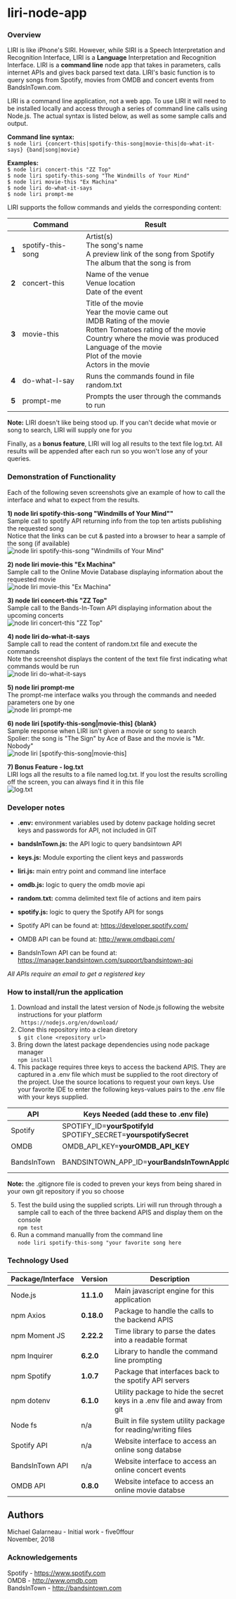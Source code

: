 # liri-node-app  

### Overview  
LIRI is like iPhone's SIRI. However, while SIRI is a Speech Interpretation and Recognition Interface, LIRI is a __Language__ Interpretation and Recognition Interface. LIRI is a __command line__ node app that takes in parameters, calls internet APIs and gives back parsed text data.   LIRI's basic function is to query songs from Spotify,  movies from OMDB and concert events from BandsInTown.com.
    
LIRI is a command line application, not a web app.  To use LIRI it will need to be installed locally and access through a series of command line calls using Node.js.   The actual syntax is listed below, as well as some sample calls and output. 
  
__Command line syntax:__   
        `$ node liri {concert-this|spotify-this-song|movie-this|do-what-it-says} {band|song|movie}`
     
__Examples:__  
        `$ node liri concert-this "ZZ Top"`  
        `$ node liri spotify-this-song "The Windmills of Your Mind"`    
        `$ node liri movie-this "Ex Machina"`    
        `$ node liri do-what-it-says`    
        `$ node liri prompt-me`  
  
LIRI supports the follow commands and yields the corresponding content:
  
|       | Command           | Result                                                                                                                                                                                                                        |
| ----- | ----------------- | ----------------------------------------------------------------------------------------------------------------------------------------------------------------------------------------------------------------------------- |
| __1__ | spotify-this-song | Artist(s)<br>The song's name<br>A preview link of the song from Spotify<br>The album that the song is from                                                                                                                    |
| __2__ | concert-this      | Name of the venue<br>Venue location<br>Date of the event                                                                                                                                                                      |
| __3__ | movie-this        | Title of the movie<br>Year the movie came out<br>IMDB Rating of the movie<br>Rotten Tomatoes rating of the movie<br>Country where the movie was produced<br>Language of the movie<br>Plot of the movie<br>Actors in the movie |
| __4__ | do-what-I-say     | Runs the commands found in file random.txt                                                                                                                                                                                    |
| __5__ | prompt-me         | Prompts the user through the commands to run                                                                                                                                                                                  |
   
__Note:__ LIRI doesn't like being stood up.  If you can't decide what movie or song to search,  LIRI will supply one for you
  
Finally, as a __bonus feature__,  LIRI will log all results to the text file log.txt.  All results will be appended after each run so you won't lose any of your queries.    
  
### Demonstration of Functionality 

Each of the following seven screenshots give an example of how to call the interface and what to expect from the results.

__1) node liri spotify-this-song "Windmills of Your Mind""__     
   Sample call to spotify API returning info from the top ten artists publishing the requested song   
   Notice that the links can be cut & pasted into a browser to hear a sample of the song (if available)    
![node liri spotify-this-song "Windmills of Your Mind"](./assets/images/spotify-this-song-sample.PNG)
  
__2) node liri movie-this "Ex Machina"__    
  Sample call to the Online Movie Database displaying information about the requested movie  
![node liri movie-this "Ex Machina"](./assets/images/movie-this-sample.PNG)
  
__3) node liri concert-this "ZZ Top"__  
   Sample call to the Bands-In-Town API displaying information about the upcoming concerts  
![node liri concert-this "ZZ Top"](./assets/images/concert-this-sample.PNG)

__4) node liri do-what-it-says__   
   Sample call to read the content of random.txt file and execute the commands   
   Note the screenshot displays the content of the text file first indicating what commands would be run  
![node liri do-what-it-says](./assets/images/dowhatitsays-sample.PNG)
  
__5) node liri prompt-me__  
   The prompt-me interface walks you through the commands and needed parameters one by one  
![node liri prompt-me](./assets/images/prompt-me-sample.PNG)
  
__6) node liri [spotify-this-song|movie-this] {blank}__   
   Sample response when LIRI isn't given a movie or song to search   
   Spolier:  the song is "The Sign" by Ace of Base and the movie is "Mr. Nobody"  
![node liri [spotify-this-song|movie-this] <blank>](./assets/images/nochoice-samples.PNG)
  
__7) Bonus Feature - log.txt__   
   LIRI logs all the results to a file named log.txt.  If you lost the results scrolling off the screen, you can always find it in this file   
![log.txt](./assets/images/log-txt-sample.PNG)
  
### Developer notes  
- **.env:**  environment variables used by dotenv package holding secret keys and passwords for API, not included in GIT
- **bandsInTown.js:** the API logic to query bandsintown API  
- **keys.js:**  Module exporting the client keys and passwords
- **liri.js:**  main entry point and command line interface  
- **omdb.js:**  logic to query the omdb movie api  
- **random.txt:**  comma delimited text file of actions and item pairs  
- **spotify.js:**  logic to query the Spotify API for songs   
  
- Spotify API can be found at:  https://developer.spotify.com/
- OMDB API can be found at: http://www.omdbapi.com/    
- BandsInTown API can be found at: https://manager.bandsintown.com/support/bandsintown-api
  
*All APIs require an email to get a registered key*  
  
### How to install/run the application  
1. Download and install the latest version of Node.js following the website instructions for your platform  
   ` https://nodejs.org/en/download/`   
2. Clone this repository into a clean diretory  
   `$ git clone <repository url>`  
3. Bring down the latest package dependencies using node package manager  
   `npm install`  
4. This package requires three keys to access the backend APIS. They are captured in a .env file which must be supplied to the root directory of the project. Use the source locations to request your own keys. Use your favorite IDE to enter the following keys-values pairs to the .env file with your keys supplied.  
  
| API         | Keys Needed (add these to .env file)                                 | Source                                                  |
| ----------- | -------------------------------------------------------------------- | ------------------------------------------------------- |
| Spotify     | SPOTIFY_ID=__yourSpotifyId__<br>SPOTIFY_SECRET=__yourspotifySecret__ | https://developer.spotify.com/                          |
| OMDB        | OMDB_API_KEY=__yourOMDB_API_KEY__                                    | http://www.omdbapi.com/                                 |
| BandsInTown | BANDSINTOWN_APP_ID=__yourBandsInTownAppId__                          | https://manager.bandsintown.com/support/bandsintown-api |
  
__Note:__  the .gitignore file is coded to preven your keys from being shared in your own git repository if  you so choose    

5. Test the build using the supplied scripts.  Liri will run through through a sample call to each of the three backend APIS and display them on the console  
   `npm test`
6. Run a command manuallly from the command line  
   `node liri spotify-this-song "your favorite song here`  
  
### Technology Used
    
| Package/Interface | Version    | Description                                                              |
| ----------------- | ---------- | ------------------------------------------------------------------------ |
| Node.js           | __11.1.0__ | Main javascript engine for this application                              |
| npm Axios         | __0.18.0__ | Package to handle the calls to the backend APIS                          |
| npm Moment JS     | __2.22.2__ | Time library to parse the dates into a readable format                   |
| npm Inquirer      | __6.2.0__  | Library to handle the command line prompting                             |
| npm Spotify       | __1.0.7__  | Package that interfaces back to the spotify API servers                  |
| npm dotenv        | __6.1.0__  | Utility package to hide the secret keys in a .env file and away from git |
| Node fs           | n/a        | Built in file system utility package for reading/writing files           |
| Spotify API       | n/a        | Website interface to access an online song databse                       |
| BandsInTown API   | n/a        | Website interface to access an online concert events                     |
| OMDB API          | __0.8.0__  | Website inteface to access an online movie databse                       |
  
## Authors  
Michael Galarneau - Initial work - five0ffour  
November, 2018  
  
### Acknowledgements  
Spotify - https://www.spotify.com  
OMDB - http://www.omdb.com  
BandsInTown - http://bandsintown.com  